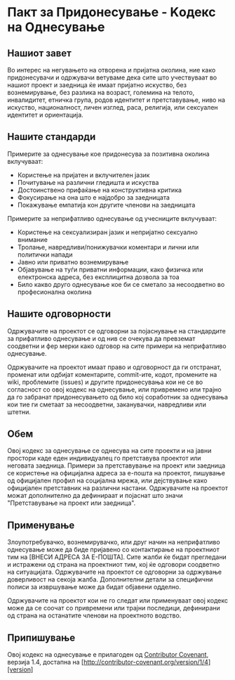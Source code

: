 # Пакт за Придонесување - Kодекс на Oднесување

## Нашиот завет

Во интерес на негувањето на отворена и пријатна околина, ние како придонесувачи и одржувачи ветуваме дека сите што учествуваат во нашиот проект и заедница ќе имаат пријатно искуство, без вознемирување, без разлика на возраст, големина на телото, инвалидитет, етничка група, родов идентитет и претставување, ниво на искуство, националност, личен изглед, раса, религија, или сексуален идентитет и ориентација.

## Нашите стандарди

Примерите за однесување кое придонесува за позитивна околина вклучуваат:

* Користење на пријатен и вклучителен јазик
* Почитување на различни гледишта и искуства
* Достоинствено прифаќање на конструктивна критика
* Фокусирање на она што е најдобро за заедницата
* Покажување емпатија кон другите членови на заедницата

Примерите за неприфатливо однесување од учесниците вклучуваат:

* Користење на сексуализиран јазик и непријатно сексуално внимание
* Тролање, навредливи/понижувачки коментари и лични или политички напади
* Јавно или приватно вознемирување
* Објавување на туѓи приватни информации, како физичка или електронска адреса, без експлицитна дозвола за тоа
* Било какво друго однесување кое би се сметало за несоодветно во професионална околина

## Нашите одговорности

Одржувачите на проектот се одговорни за појаснување на стандардите за прифатливо однесување и од нив се очекува да превземат соодветни и фер мерки како одговор на сите примери на неприфатливо однесување.

Одржувачите на проектот имаат право и одговорност да ги отстранат, променат или одбијат коментарите, commit-ите, кодот, промените на wiki, проблемите (issues) и другите придонесувања кои не се во согласност со овој кодекс на однесување, или привремено или трајно да го забранат придонесувањето од било кој соработник за однесувања кои тие ги сметаат за несоодветни, заканувачки, навредливи или штетни.

## Обем

Овој кодекс за однесување се однесува на сите проекти и на јавни простори каде еден индивидуалец го претставува проектот или неговата заедница. Примери за претставување на проект или заедница се користење на официјална адреса за е-пошта на проектот, пишување од официјален профил на социјална мрежа, или дејствување како официјален претставник на различни настани. Одржувачите на проектот можат дополнително да дефинираат и појаснат што значи "Претставување на проект или заедница".

## Применување

Злоупотребувачко, вознемирувачко, или друг начин на неприфатливо однесување може да биде пријавено со контактирање на проектниот тим на [ВНЕСИ АДРЕСА ЗА Е-ПОШТА]. Сите жалби ќе бидат прегледани и истражени од страна на проектниот тим, кој ќе одговори соодветно на ситуацијата. Одржувачите на проектот се одговорни за одржување доверливост на секоја жалба. Дополнителни детали за специфични полиси за извршување може да бидат објавени одделно.

Одржувачите на проектот кои не го следат или применуваат овој кодекс може да се соочат со привремени или трајни последици, дефинирани од страна на останатите членови на проектното водство.

## Припишување

Овој кодекс на однесување е прилагоден од [Contributor Covenant][homepage], верзија 1.4,
достапна на [http://contributor-covenant.org/version/1/4][version]

[homepage]: http://contributor-covenant.org
[version]: http://contributor-covenant.org/version/1/4/
